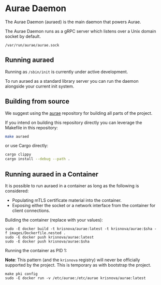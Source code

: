 # Aurae Daemon

The Aurae Daemon (auraed) is the main daemon that powers Aurae.

The Aurae Daemon runs as a gRPC server which listens over a Unix domain socket by default.

```
/var/run/aurae/aurae.sock
```

## Running auraed

Running as `/sbin/init` is currently under active development.

To run auraed as a standard library server you can run the daemon alongside your current init system.

## Building from source

We suggest using the [aurae](https://github.com/aurae-runtime/aurae) repository for building all parts of the project.

If you intend on building this repository directly you can leverage the Makefile in this repository:

```bash
make auraed
```

or use Cargo directly:

```bash
cargo clippy
cargo install --debug --path .
```


## Running auraed in a Container

It is possible to run auraed in a container as long as the following is considered:

 - Populating mTLS certificate material into the container.
 - Exposing either the socket or a network interface from the container for client connections.

Building the container (replace with your values):

```
sudo -E docker build -t krisnova/aurae:latest -t krisnova/aurae:$sha -f images/Dockerfile.nested .
sudo -E docker push krisnova/aurae:latest
sudo -E docker push krisnova/aurae:$sha
```

Running the container as PID 1:

**Note**: This pattern (and the `krisnova` registry) will never be officially supported by the project. This is temporary as with bootstrap the project.

```
make pki config
sudo -E docker run -v /etc/aurae:/etc/aurae krisnova/aurae:latest
```
